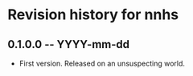 # Revision history for nnhs

## 0.1.0.0 -- YYYY-mm-dd

* First version. Released on an unsuspecting world.
